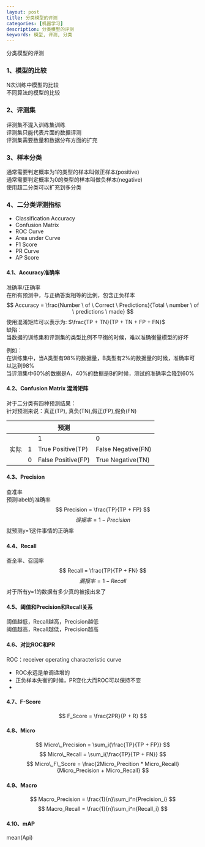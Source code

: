 ```yaml
---
layout: post
title: 分类模型的评测
categories: [机器学习]
description: 分类模型的评测
keywords: 模型, 评测, 分类
---
```


分类模型的评测

### 1、模型的比较
N次训练中模型的比较  
不同算法的模型的比较  

### 2、评测集
评测集不混入训练集训练  
评测集只能代表片面的数据评测  
评测集需要数量和数据分布方面的扩充  

### 3、样本分类
通常需要判定概率为1的类型的样本叫做正样本(positive)  
通常需要判定概率为0的类型的样本叫做负样本(negative)  
使用超二分类可以扩充到多分类  

### 4、二分类评测指标
* Classification Accuracy
* Confusion Matrix
* ROC Curve
* Area under Curve
* F1 Score
* PR Curve
* AP Score

#### 4.1、Accuracy准确率
准确率/正确率  
在所有预测中，与正确答案相等的比例，包含正负样本
$$ Accuracy = \frac{Number \ of \ Correct \ Predictions}{Total \ number \ of \ predictions \ made} $$
使用混淆矩阵可以表示为: $\frac{TP + TN}{TP + TN + FP + FN}$  
缺陷：  
当数据的训练集和评测集的类型比例不平衡的时候，难以准确衡量模型的好坏  

例如：  
在训练集中，当A类型有98%的数据量，B类型有2%的数据量的时候，准确率可以达到98%  
当评测集中60%的数据是A，40%的数据是B的时候，测试的准确率会降到60%

#### 4.2、Confusion Matrix 混淆矩阵
对于二分类有四种预测结果：  
针对预测来说：真正(TP), 真负(TN),假正(FP),假负(FN)  

|         |        | 预测 |        |
| ------- | ------ | ------ | ----- |
|     |   | 1                 | 0|
| 实际 | 1 | True Positive(TP) | False Negative(FN) |
|     | 0 | False Positive(FP) | True Negative(TN) |

#### 4.3、Precision
查准率  
预测label的准确率
$$ Precision = \frac{TP}{TP + FP} $$
$$ 误报率 = 1 - Precision $$
就预测y=1这件事情的正确率  

#### 4.4、Recall
查全率、召回率  
$$ Recall = \frac{TP}{TP + FN} $$
$$ 漏报率 = 1 - Recall $$
对于所有y=1的数据有多少真的被报出来了

#### 4.5、阈值和Precision和Recall关系
阈值越低，Recall越高，Precision越低  
阈值越高，Recall越低，Precision越高

#### 4.6、对比ROC和PR
ROC：receiver operating characteristic curve  
* ROC永远是单调递增的 
* 正负样本失衡的时候，PR变化大而ROC可以保持不变
* 

#### 4.7、F-Score
$$ F_Score = \frac{2PR}{P + R} $$

#### 4.8、Micro
$$ Micro\_Precision = \sum_i{\frac{TP}{TP + FP}} $$
$$ Micro\_Recall = \sum_i{\frac{TP}{TP + FN}} $$
$$ Micro\_F\_Score = \frac{2Micro_Precition * Micro_Recall}{Micro_Precision + Micro_Recall} $$

#### 4.9、Macro
$$ Macro_Precision = \frac{1}{n}\sum_i^n{Precision_i} $$
$$ Macro_Recall = \frac{1}{n}\sum_i^n{Recall_i} $$

#### 4.10、mAP
mean(Api)
